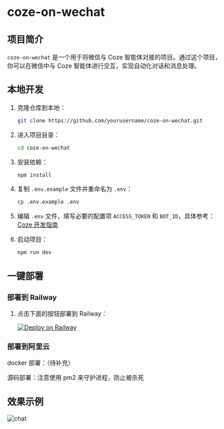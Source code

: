 # coze-on-wechat

## 项目简介

`coze-on-wechat` 是一个用于将微信与 Coze 智能体对接的项目。通过这个项目，你可以在微信中与 Coze 智能体进行交互，实现自动化对话和消息处理。

## 本地开发

1. 克隆仓库到本地：

    ```sh
    git clone https://github.com/yourusername/coze-on-wechat.git
    ```

2. 进入项目目录：

    ```sh
    cd coze-on-wechat
    ```

3. 安装依赖：

    ```sh
    npm install
    ```

4. 复制 `.env.example` 文件并重命名为 `.env`：

    ```sh
    cp .env.example .env
    ```

5. 编辑 `.env` 文件，填写必要的配置项 `ACCESS_TOKEN` 和 `BOT_ID`，具体参考：[Coze 开发指南](https://www.coze.cn/docs/developer_guides/authentication)

6. 启动项目：

    ```sh
    npm run dev
    ```

## 一键部署

### 部署到 Railway

1. 点击下面的按钮部署到 Railway：

    [![Deploy on Railway](https://railway.app/button.svg)](https://railway.app/template/ZdPCcV?referralCode=oChFK_)

### 部署到阿里云

docker 部署：（待补充）

源码部署：注意使用 pm2 来守护进程，防止被杀死

## 效果示例

![chat](https://osinsight.tos-cn-beijing.volces.com/coze-on-wechat/cow-chat.jpg?x-tos-process=style/image_compress)
